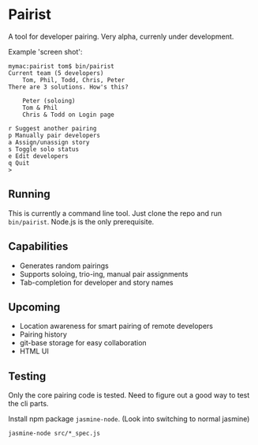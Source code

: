 # Pairist

A tool for developer pairing. Very alpha, currenly under development.

Example 'screen shot':

    mymac:pairist tom$ bin/pairist
    Current team (5 developers)
    	Tom, Phil, Todd, Chris, Peter
    There are 3 solutions. How's this?

    	Peter (soloing)
    	Tom & Phil
    	Chris & Todd on Login page

    r Suggest another pairing
    p Manually pair developers
    a Assign/unassign story
    s Toggle solo status
    e Edit developers
    q Quit
    > 

Running
-------
This is currently a command line tool. Just clone the repo and run
`bin/pairist`.  Node.js is the only prerequisite.

Capabilities
------------

* Generates random pairings
* Supports soloing, trio-ing, manual pair assignments
* Tab-completion for developer and story names

Upcoming
--------

* Location awareness for smart pairing of remote developers
* Pairing history
* git-base storage for easy collaboration
* HTML UI

Testing
-------

Only the core pairing code is tested. Need to
figure out a good way to test the cli parts.

Install npm package `jasmine-node`. (Look into switching to normal jasmine)

    jasmine-node src/*_spec.js
